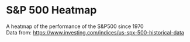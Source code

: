 # S&P 500 Heatmap
A heatmap of the performance of the S&amp;P500 since 1970 <br>
Data from: https://www.investing.com/indices/us-spx-500-historical-data
